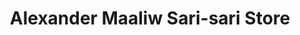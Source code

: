 ---
title: "Alexander Maaliw Sari-sari Store"
url: /meycauayan/alexander-maaliw-sari-sari-store/
shop: convenience
---